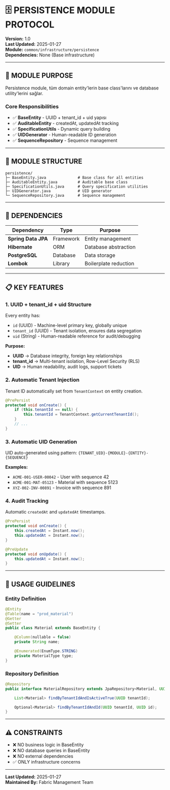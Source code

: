 # 🗄️ PERSISTENCE MODULE PROTOCOL

**Version:** 1.0  
**Last Updated:** 2025-01-27  
**Module:** `common/infrastructure/persistence`  
**Dependencies:** None (Base infrastructure)

---

## 🎯 MODULE PURPOSE

Persistence module, tüm domain entity'lerin base class'larını ve database utility'lerini sağlar.

### **Core Responsibilities**

- ✅ **BaseEntity** - UUID + tenant_id + uid yapısı
- ✅ **AuditableEntity** - createdAt, updatedAt tracking
- ✅ **SpecificationUtils** - Dynamic query building
- ✅ **UIDGenerator** - Human-readable ID generation
- ✅ **SequenceRepository** - Sequence management

---

## 🧱 MODULE STRUCTURE

```
persistence/
├─ BaseEntity.java              # Base class for all entities
├─ AuditableEntity.java         # Auditable base class
├─ SpecificationUtils.java      # Query specification utilities
├─ UIDGenerator.java            # UID generator
└─ SequenceRepository.java      # Sequence management
```

---

## 🔗 DEPENDENCIES

| Dependency          | Type      | Purpose               |
| ------------------- | --------- | --------------------- |
| **Spring Data JPA** | Framework | Entity management     |
| **Hibernate**       | ORM       | Database abstraction  |
| **PostgreSQL**      | Database  | Data storage          |
| **Lombok**          | Library   | Boilerplate reduction |

---

## 📋 KEY FEATURES

### **1. UUID + tenant_id + uid Structure**

Every entity has:

- `id` (UUID) - Machine-level primary key, globally unique
- `tenant_id` (UUID) - Tenant isolation, ensures data segregation
- `uid` (String) - Human-readable reference for audit/debugging

**Purpose:**

- **UUID** → Database integrity, foreign key relationships
- **tenant_id** → Multi-tenant isolation, Row-Level Security (RLS)
- **UID** → Human readability, audit logs, support tickets

### **2. Automatic Tenant Injection**

Tenant ID automatically set from `TenantContext` on entity creation.

```java
@PrePersist
protected void onCreate() {
    if (this.tenantId == null) {
        this.tenantId = TenantContext.getCurrentTenantId();
    }
    // ...
}
```

### **3. Automatic UID Generation**

UID auto-generated using pattern: `{TENANT_UID}-{MODULE}-{ENTITY}-{SEQUENCE}`

**Examples:**

- `ACME-001-USER-00042` - User with sequence 42
- `ACME-001-MAT-05123` - Material with sequence 5123
- `XYZ-002-INV-00891` - Invoice with sequence 891

### **4. Audit Tracking**

Automatic `createdAt` and `updatedAt` timestamps.

```java
@PrePersist
protected void onCreate() {
    this.createdAt = Instant.now();
    this.updatedAt = Instant.now();
}

@PreUpdate
protected void onUpdate() {
    this.updatedAt = Instant.now();
}
```

---

## 🎯 USAGE GUIDELINES

### **Entity Definition**

```java
@Entity
@Table(name = "prod_material")
@Getter
@Setter
public class Material extends BaseEntity {

    @Column(nullable = false)
    private String name;

    @Enumerated(EnumType.STRING)
    private MaterialType type;
}
```

### **Repository Definition**

```java
@Repository
public interface MaterialRepository extends JpaRepository<Material, UUID> {

    List<Material> findByTenantIdAndIsActiveTrue(UUID tenantId);

    Optional<Material> findByTenantIdAndId(UUID tenantId, UUID id);
}
```

---

## ⚠️ CONSTRAINTS

- ❌ NO business logic in BaseEntity
- ❌ NO database queries in BaseEntity
- ❌ NO external dependencies
- ✅ ONLY infrastructure concerns

---

**Last Updated:** 2025-01-27  
**Maintained By:** Fabric Management Team
